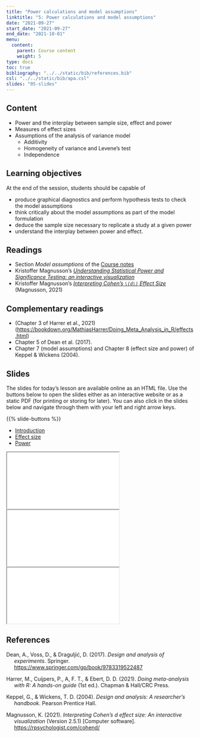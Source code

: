 ```yaml
---
title: "Power calculations and model assumptions"
linktitle: "5: Power calculations and model assumptions"
date: "2021-09-27"
start_date: "2021-09-27"
end_date: "2021-10-01"
menu:
  content:
    parent: Course content
    weight: 5
type: docs
toc: true
bibliography: "../../static/bib/references.bib"
csl: "../../static/bib/apa.csl"
slides: "05-slides"
---
```


## Content

-   Power and the interplay between sample size, effect and power
-   Measures of effect sizes
-   Assumptions of the analysis of variance model
    -   Additivity
    -   Homogeneity of variance and Levene’s test
    -   Independence

## Learning objectives

At the end of the session, students should be capable of

-   produce graphical diagnostics and perform hypothesis tests to check the model assumptions
-   think critically about the model assumptions as part of the model formulation
-   deduce the sample size necessary to replicate a study at a given power
-   understand the interplay between power and effect.

## Readings

-   <i class="fas fa-book"></i> Section *Model assumptions* of the [Course notes](https://lbelzile.github.io/math80667a/onewayanova.html#model-assumptions)
-   Kristoffer Magnusson’s [*Understanding Statistical Power and Significance Testing: an interactive visualization*](https://rpsychologist.com/d3/nhst/)
-   Kristoffer Magnusson’s [*Interpreting Cohen’s `\(d\)` Effect Size*](https://rpsychologist.com/cohend/) (Magnusson, 2021)

## Complementary readings

-   <i class="fas fa-book"></i> (Chapter 3 of Harrer et al., 2021)(https://bookdown.org/MathiasHarrer/Doing_Meta_Analysis_in_R/effects.html)
-   <i class="fas fa-book"></i> Chapter 5 of Dean et al. (2017).
-   <i class="fas fa-book"></i> Chapter 7 (model assumptions) and Chapter 8 (effect size and power) of Keppel & Wickens (2004).

## Slides

The slides for today’s lesson are available online as an HTML file. Use the buttons below to open the slides either as an interactive website or as a static PDF (for printing or storing for later). You can also click in the slides below and navigate through them with your left and right arrow keys.

{{% slide-buttons %}}

<ul class="nav nav-tabs" id="slide-tabs" role="tablist">
<li class="nav-item">
<a class="nav-link active" id="introduction-tab" data-toggle="tab" href="#introduction" role="tab" aria-controls="introduction" aria-selected="true">Introduction</a>
</li>
<li class="nav-item">
<a class="nav-link" id="effect-size-tab" data-toggle="tab" href="#effect-size" role="tab" aria-controls="effect-size" aria-selected="false">Effect size</a>
</li>
<li class="nav-item">
<a class="nav-link" id="power-tab" data-toggle="tab" href="#power" role="tab" aria-controls="power" aria-selected="false">Power</a>
</li>
</ul>

<div id="slide-tabs" class="tab-content">

<div id="introduction" class="tab-pane fade show active" role="tabpanel" aria-labelledby="introduction-tab">

<div class="embed-responsive embed-responsive-16by9">

<iframe class="embed-responsive-item" src="/slides/05-slides.html#1">
</iframe>

</div>

</div>

<div id="effect-size" class="tab-pane fade" role="tabpanel" aria-labelledby="effect-size-tab">

<div class="embed-responsive embed-responsive-16by9">

<iframe class="embed-responsive-item" src="/slides/05-slides.html#effect">
</iframe>

</div>

</div>

<div id="power" class="tab-pane fade" role="tabpanel" aria-labelledby="power-tab">

<div class="embed-responsive embed-responsive-16by9">

<iframe class="embed-responsive-item" src="/slides/05-slides.html#power">
</iframe>

</div>

</div>

</div>

<!--
- <i class="fas fa-book"></i> Andrew Gelman's blog on [Ethical responsibility of research assistants](https://statmodeling.stat.columbia.edu/2021/09/18/for-a-research-assistant-do-you-think-there-is-an-ethical-responsibility-to-inform-your-supervisor-principal-investigator-if-they-change-their-analysis-plan-multiple-times-during-the-research-proje/): a discussion of _p_-hacking, which consists in selectively reporting only tests that are significant, making it seem as they were planned comparisons. 





## In-class

-->
<!-- 
{{% div fyi %}}
**Fun fact**: If you type <kbd>?</kbd> (or <kbd>shift</kbd> + <kbd>/</kbd>) while going through the slides, you can see a list of special slide-specific commands.
{{% /div %}}





-->

## References

<div id="refs" class="references csl-bib-body hanging-indent" line-spacing="2">

<div id="ref-Dean:2017" class="csl-entry">

Dean, A., Voss, D., & Draguljić, D. (2017). *Design and analysis of experiments*. Springer. <https://www.springer.com/gp/book/9783319522487>

</div>

<div id="ref-Harrer:2021" class="csl-entry">

Harrer, M., Cuijpers, P., A, F. T., & Ebert, D. D. (2021). *Doing meta-analysis with R: A hands-on guide* (1st ed.). Chapman & Hall/CRC Press.

</div>

<div id="ref-Keppel/Wickens:2004" class="csl-entry">

Keppel, G., & Wickens, T. D. (2004). *Design and analysis: A researcher’s handbook*. Pearson Prentice Hall.

</div>

<div id="ref-magnussonCohend" class="csl-entry">

Magnusson, K. (2021). *Interpreting Cohen’s $d$ effect size: An interactive visualization* (Version 2.5.1) \[Computer software\]. <https://rpsychologist.com/cohend/>

</div>

</div>
